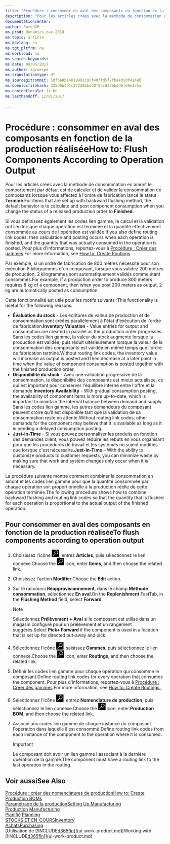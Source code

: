 ```yaml
---
title: "Procédure : consommer en aval des composants en fonction de la production réalisée"
description: "Pour les articles créés avec la méthode de consommation en amont, le comportement par défaut est de calculer et de valider la consommation de composants lorsque vous affectez à l'ordre de fabrication lancé le statut **Terminé**. Pour plus d'informations, voir Méthode consommation."
documentationcenter: 
author: SorenGP
ms.prod: dynamics-nav-2018
ms.topic: article
ms.devlang: na
ms.tgt_pltfrm: na
ms.workload: na
ms.search.keywords: 
ms.date: 09/06/2017
ms.author: sgroespe
ms.translationtype: HT
ms.sourcegitcommit: 1dfba8b14019991c95f40ffd5f7fbaed5df414eb
ms.openlocfilehash: 335d6b4bfc27228bbdd0f9ccdf2bbed6fe9e2c5a
ms.contentlocale: fr-be
ms.lasthandoff: 12/01/2017

---
```

# <a name="how-to-flush-components-according-to-operation-output"></a><span data-ttu-id="606ce-104">Procédure : consommer en aval des composants en fonction de la production réalisée</span><span class="sxs-lookup"><span data-stu-id="606ce-104">How to: Flush Components According to Operation Output</span></span>
<span data-ttu-id="606ce-105">Pour les articles créés avec la méthode de consommation en amont le comportement par défaut est de calculer et de valider la consommation de composants lorsque vous affectez à l'ordre de fabrication lancé le statut **Terminé**.</span><span class="sxs-lookup"><span data-stu-id="606ce-105">For items that are set up with backward flushing method, the default behavior is to calculate and post component consumption when you change the status of a released production order to **Finished**.</span></span>  

<span data-ttu-id="606ce-106">Si vous définissez également les codes lien gamme, le calcul et la validation ont lieu lorsque chaque opération est terminée et la quantité effectivement consommée au cours de l'opération est validée.</span><span class="sxs-lookup"><span data-stu-id="606ce-106">If you also define routing link codes, then calculation and posting occurs when each operation is finished, and the quantity that was actually consumed in the operation is posted.</span></span> <span data-ttu-id="606ce-107">Pour plus d'informations, reportez\-vous à [Procédure : Créer des gammes](production-how-to-create-routings.md).</span><span class="sxs-lookup"><span data-stu-id="606ce-107">For more information, see [How to: Create Routings](production-how-to-create-routings.md).</span></span>  

<span data-ttu-id="606ce-108">Par exemple, si un ordre de fabrication de 800 mètres nécessite pour son exécution 8 kilogrammes d'un composant, lorsque vous validez 200 mètres de production, 2 kilogrammes sont automatiquement validés comme étant consommés.</span><span class="sxs-lookup"><span data-stu-id="606ce-108">For example, if a production order to produce 800 meters requires 8 kg of a component, then when you post 200 meters as output, 2 kg are automatically posted as consumption.</span></span>  

<span data-ttu-id="606ce-109">Cette fonctionnalité est utile pour les motifs suivants :</span><span class="sxs-lookup"><span data-stu-id="606ce-109">This functionality is useful for the following reasons:</span></span>  

-   <span data-ttu-id="606ce-110">**Évaluation du stock** - Les écritures de valeur de production et de consommation sont créées parallèlement à l'état d'exécution de l'ordre de fabrication.</span><span class="sxs-lookup"><span data-stu-id="606ce-110">**Inventory Valuation** - Value entries for output and consumption are created in parallel as the production order progresses.</span></span> <span data-ttu-id="606ce-111">Sans les codes lien gamme, la valeur du stock augmente lorsque la production est validée, puis réduit ultérieurement lorsque la valeur de la consommation des composants est validée en même temps que l'ordre de fabrication terminé.</span><span class="sxs-lookup"><span data-stu-id="606ce-111">Without routing link codes, the inventory value will increase as output is posted and then decrease at a later point in time when the value of component consumption is posted together with the finished production order.</span></span>  
-   <span data-ttu-id="606ce-112">**Disponibilité du stock** - Avec une validation progressive de la consommation, la disponibilité des composants est mieux actualisée, ce qui est important pour conserver l'équilibre interne entre l'offre et la demande.</span><span class="sxs-lookup"><span data-stu-id="606ce-112">**Inventory Availability** - With gradual consumption posting, the availability of component items is more up-to-date, which is important to maintain the internal balance between demand and supply.</span></span> <span data-ttu-id="606ce-113">Sans les codes lien gamme, les autres demandeurs du composant peuvent croire qu'il est disponible tant que la validation de sa consommation reste en attente.</span><span class="sxs-lookup"><span data-stu-id="606ce-113">Without routing link codes, other demands for the component may believe that it is available as long as it is pending a delayed consumption posting.</span></span>  
-   <span data-ttu-id="606ce-114">**Just-in-Time** - Si vous pouvez personnaliser les produits en fonction des demandes client, vous pouvez réduire les rebuts en vous organisant pour que les procédures de travail et les systèmes ne soient modifiés que lorsque c'est nécessaire.</span><span class="sxs-lookup"><span data-stu-id="606ce-114">**Just-in-Time** – With the ability to customize products to customer requests, you can minimize waste by making sure that work and system changes only occur when it is necessary.</span></span>  

<span data-ttu-id="606ce-115">La procédure suivante montre comment combiner la consommation en amont et les codes lien gamme pour que la quantité consommée par chaque opération soit proportionnelle à la production réelle de cette opération terminée.</span><span class="sxs-lookup"><span data-stu-id="606ce-115">The following procedure shows how to combine backward flushing and routing link codes so that the quantity that is flushed for each operation is proportional to the actual output of the finished operation.</span></span>  

## <a name="to-flush-components-according-to-operation-output"></a><span data-ttu-id="606ce-116">Pour consommer en aval des composants en fonction de la production réalisée</span><span class="sxs-lookup"><span data-stu-id="606ce-116">To flush components according to operation output</span></span>  
1.  <span data-ttu-id="606ce-117">Choisissez l'icône ![Page ou état pour la recherche](media/ui-search/search_small.png "icône Page ou état pour la recherche"), entrez **Articles**, puis sélectionnez le lien connexe.</span><span class="sxs-lookup"><span data-stu-id="606ce-117">Choose the ![Search for Page or Report](media/ui-search/search_small.png "Search for Page or Report icon") icon, enter **Items**, and then choose the related link.</span></span>  
2.  <span data-ttu-id="606ce-118">Choisissez l'action **Modifier**.</span><span class="sxs-lookup"><span data-stu-id="606ce-118">Choose the **Edit** action.</span></span>  
3.  <span data-ttu-id="606ce-119">Sur le raccourci **Réapprovisionnement**, dans le champ **Méthode consommation**, sélectionnez **En aval**.</span><span class="sxs-lookup"><span data-stu-id="606ce-119">On the **Replenishment** FastTab, in the **Flushing Method** field, select **Forward**.</span></span>  

    > [!NOTE]  
    >  <span data-ttu-id="606ce-120">Sélectionnez **Prélèvement + Aval** si le composant est utilisé dans un magasin configuré pour un prélèvement et un rangement suggérés.</span><span class="sxs-lookup"><span data-stu-id="606ce-120">Select **Pick+ Forward** if the component is used in a location that is set up for directed put-away and pick.</span></span>  

4.  <span data-ttu-id="606ce-121">Sélectionnez l'icône ![Page ou état pour la recherche](media/ui-search/search_small.png "Page ou état pour la recherche"), saisissez **Gammes**, puis sélectionnez le lien connexe.</span><span class="sxs-lookup"><span data-stu-id="606ce-121">Choose the ![Search for Page or Report](media/ui-search/search_small.png "Search for Page or Report icon") icon, enter **Routings**, and then choose the related link.</span></span>  
5.  <span data-ttu-id="606ce-122">Définir les codes lien gamme pour chaque opération qui consomme le composant.</span><span class="sxs-lookup"><span data-stu-id="606ce-122">Define routing link codes for every operation that consumes the component.</span></span> <span data-ttu-id="606ce-123">Pour plus d'informations, reportez\-vous à [Procédure : Créer des gammes](production-how-to-create-routings.md).</span><span class="sxs-lookup"><span data-stu-id="606ce-123">For more information, see [How to: Create Routings ](production-how-to-create-routings.md).</span></span>  
6.  <span data-ttu-id="606ce-124">Sélectionnez l'icône ![Page ou état pour la recherche](media/ui-search/search_small.png "Page ou état pour la recherche"), entrez **Nomenclature de production**, puis sélectionnez le lien connexe.</span><span class="sxs-lookup"><span data-stu-id="606ce-124">Choose the ![Search for Page or Report](media/ui-search/search_small.png "Search for Page or Report icon") icon, enter **Production BOM**, and then choose the related link.</span></span>  
7.  <span data-ttu-id="606ce-125">Associe aux codes lien gamme de chaque instance du composant l'opération dans laquelle il est consommé.</span><span class="sxs-lookup"><span data-stu-id="606ce-125">Define routing link codes from each instance of the component to the operation where it is consumed.</span></span>

    > [!IMPORTANT]  
    >  <span data-ttu-id="606ce-126">Le composant doit avoir un lien gamme l'associant à la dernière opération de la gamme.</span><span class="sxs-lookup"><span data-stu-id="606ce-126">The component must have a routing link to the last operation in the routing.</span></span>  

## <a name="see-also"></a><span data-ttu-id="606ce-127">Voir aussi</span><span class="sxs-lookup"><span data-stu-id="606ce-127">See Also</span></span>  
[<span data-ttu-id="606ce-128">Procédure : créer des nomenclatures de production</span><span class="sxs-lookup"><span data-stu-id="606ce-128">How to: Create Production BOMs</span></span>](production-how-to-create-production-boms.md)  
[<span data-ttu-id="606ce-129">Paramétrage de la production</span><span class="sxs-lookup"><span data-stu-id="606ce-129">Setting Up Manufacturing</span></span>](production-configure-production-processes.md)  
<span data-ttu-id="606ce-130">[Production](production-manage-manufacturing.md)  </span><span class="sxs-lookup"><span data-stu-id="606ce-130">[Manufacturing](production-manage-manufacturing.md)  </span></span>  
<span data-ttu-id="606ce-131">[Planifié](production-planning.md) </span><span class="sxs-lookup"><span data-stu-id="606ce-131">[Planning](production-planning.md) </span></span>  
[<span data-ttu-id="606ce-132">STOCKS ET EN-COURS</span><span class="sxs-lookup"><span data-stu-id="606ce-132">Inventory</span></span>](inventory-manage-inventory.md)  
[<span data-ttu-id="606ce-133">Achats</span><span class="sxs-lookup"><span data-stu-id="606ce-133">Purchasing</span></span>](purchasing-manage-purchasing.md)  
<span data-ttu-id="606ce-134">[Utilisation de [!INCLUDE[d365fin](includes/d365fin_md.md)]](ui-work-product.md)</span><span class="sxs-lookup"><span data-stu-id="606ce-134">[Working with [!INCLUDE[d365fin](includes/d365fin_md.md)]](ui-work-product.md)</span></span>

